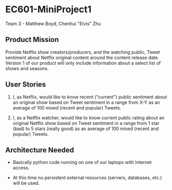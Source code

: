 # EC601-MiniProject1

Team 3 - Matthew Boyd, Chenhui "Elvis" Zhu

## Product Mission

Provide Netflix show creators/producers, and the watching public, Tweet sentiment about Netflix original content around the content release date.
Version 1 of our product will only include information about a select list of shows and seasons. 

## User Stories

1. I, as Netflix, would like to know recent ("current") public sentiment about an original show based on Tweet sentiment in a range from X-Y as an average of 100 mixed (recent and popular) Tweets.

2. I, as a Netflix watcher, would like to know current public rating about an original Netflix show based on Tweet sentiment in a range from 1 star (bad) to 5 stars (really good) as an average of 100 mixed (recent and popular) Tweets.

## Architecture Needed

* Basically python code running on one of our laptops with Internet access.

* At this time no persistent external resources (servers, databases, etc.) will be used. 
